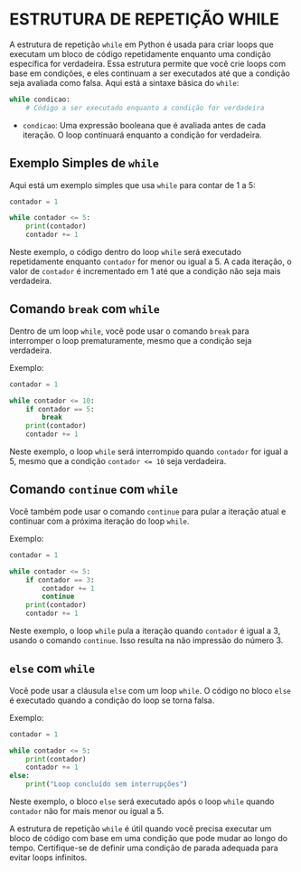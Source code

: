 # ESTRUTURA DE REPETIÇÃO WHILE
A estrutura de repetição `while` em Python é usada para criar loops que executam um bloco de código repetidamente enquanto uma condição específica for verdadeira. Essa estrutura permite que você crie loops com base em condições, e eles continuam a ser executados até que a condição seja avaliada como falsa. Aqui está a sintaxe básica do `while`:

```python
while condicao:
    # Código a ser executado enquanto a condição for verdadeira
```

- `condicao`: Uma expressão booleana que é avaliada antes de cada iteração. O loop continuará enquanto a condição for verdadeira.

## Exemplo Simples de `while`
Aqui está um exemplo simples que usa `while` para contar de 1 a 5:

```python
contador = 1

while contador <= 5:
    print(contador)
    contador += 1
```

Neste exemplo, o código dentro do loop `while` será executado repetidamente enquanto `contador` for menor ou igual a 5. A cada iteração, o valor de `contador` é incrementado em 1 até que a condição não seja mais verdadeira.

## Comando `break` com `while`
Dentro de um loop `while`, você pode usar o comando `break` para interromper o loop prematuramente, mesmo que a condição seja verdadeira.

Exemplo:

```python
contador = 1

while contador <= 10:
    if contador == 5:
        break
    print(contador)
    contador += 1
```

Neste exemplo, o loop `while` será interrompido quando `contador` for igual a 5, mesmo que a condição `contador <= 10` seja verdadeira.

## Comando `continue` com `while`
Você também pode usar o comando `continue` para pular a iteração atual e continuar com a próxima iteração do loop `while`.

Exemplo:

```python
contador = 1

while contador <= 5:
    if contador == 3:
        contador += 1
        continue
    print(contador)
    contador += 1
```

Neste exemplo, o loop `while` pula a iteração quando `contador` é igual a 3, usando o comando `continue`. Isso resulta na não impressão do número 3.

## `else` com `while`
Você pode usar a cláusula `else` com um loop `while`. O código no bloco `else` é executado quando a condição do loop se torna falsa.

Exemplo:

```python
contador = 1

while contador <= 5:
    print(contador)
    contador += 1
else:
    print("Loop concluído sem interrupções")
```

Neste exemplo, o bloco `else` será executado após o loop `while` quando `contador` não for mais menor ou igual a 5.

A estrutura de repetição `while` é útil quando você precisa executar um bloco de código com base em uma condição que pode mudar ao longo do tempo. Certifique-se de definir uma condição de parada adequada para evitar loops infinitos.